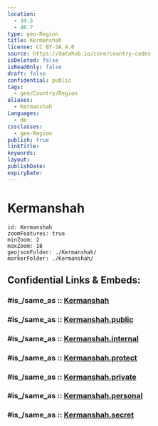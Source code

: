 ```yaml
---
location:
  - 34.5
  - 46.7
type: geo-Region
title: Kermanshah
license: CC BY-SA 4.0
source: https://datahub.io/core/country-codes
isDeleted: false
isReadOnly: false
draft: false
confidential: public
tags:
  - geo/Country/Region
aliases:
  - Kermanshah
Languages:
  - de
cssclasses:
  - geo-Region
publish: true
linkTitle:
keywords:
layout:
publishDate:
expiryDate:
---
```


# Kermanshah

```leaflet
id: Kermanshah
zoomFeatures: true 
minZoom: 2 
maxZoom: 18
geojsonFolder: ./Kermanshah/
markerFolder: ./Kermanshah/
```


## Confidential Links & Embeds: 

### #is_/same_as :: [Kermanshah](/_Standards/Earth/Continent/Asia/Asia~West/Iran/provinces~Iran/Kermanshah.md) 

### #is_/same_as :: [Kermanshah.public](/_public/Earth/Continent/Asia/Asia~West/Iran/provinces~Iran/Kermanshah.public.md) 

### #is_/same_as :: [Kermanshah.internal](/_internal/Earth/Continent/Asia/Asia~West/Iran/provinces~Iran/Kermanshah.internal.md) 

### #is_/same_as :: [Kermanshah.protect](/_protect/Earth/Continent/Asia/Asia~West/Iran/provinces~Iran/Kermanshah.protect.md) 

### #is_/same_as :: [Kermanshah.private](/_private/Earth/Continent/Asia/Asia~West/Iran/provinces~Iran/Kermanshah.private.md) 

### #is_/same_as :: [Kermanshah.personal](/_personal/Earth/Continent/Asia/Asia~West/Iran/provinces~Iran/Kermanshah.personal.md) 

### #is_/same_as :: [Kermanshah.secret](/_secret/Earth/Continent/Asia/Asia~West/Iran/provinces~Iran/Kermanshah.secret.md)

